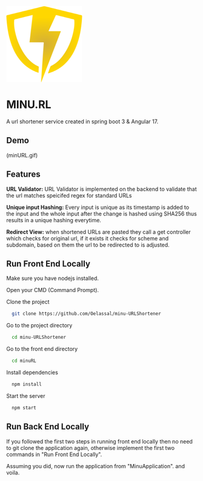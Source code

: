 
<img src="minuRL/src/assets/Minurl_logo.png" width="200" height="200"/>


# MINU.RL 

A url shortener service created in spring boot 3 & Angular 17.


## Demo

(minURL.gif)


## Features

**URL Validator:** URL Validator is implemented on the backend to validate that the url matches speicifed regex for standard URLs

**Unique input Hashing:** Every input is unique as its timestamp is added to the input and the whole input after the change is hashed using SHA256 thus results in a unique hashing everytime.

**Redirect View:** when shortened URLs are pasted they call a get controller which checks for original url, if it exists it checks for scheme and subdomain, based on them the url to be redirected to is adjusted.


## Run Front End Locally

Make sure you have nodejs installed.

Open your CMD (Command Prompt).

Clone the project

```bash
  git clone https://github.com/Oelassal/minu-URLShortener
```

Go to the project directory

```bash
  cd minu-URLShortener
```

Go to the front end directory

```bash
  cd minuRL
```


Install dependencies

```bash
  npm install
```

Start the server

```bash
  npm start
```


## Run Back End Locally

If you followed the first two steps in running front end locally then no need to git clone the application again, otherwise implement the first two commands in "Run Front End Locally".

Assuming you did, now run the application from "MinuApplication". and voila.

    
